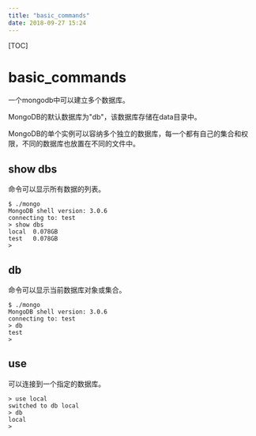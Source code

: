 ```yaml
---
title: "basic_commands"
date: 2018-09-27 15:24
---
```



[TOC]


# basic_commands

一个mongodb中可以建立多个数据库。

MongoDB的默认数据库为"db"，该数据库存储在data目录中。

MongoDB的单个实例可以容纳多个独立的数据库，每一个都有自己的集合和权限，不同的数据库也放置在不同的文件中。



## show dbs

命令可以显示所有数据的列表。

```
$ ./mongo
MongoDB shell version: 3.0.6
connecting to: test
> show dbs
local  0.078GB
test   0.078GB
> 
```



## db

命令可以显示当前数据库对象或集合。

```
$ ./mongo
MongoDB shell version: 3.0.6
connecting to: test
> db
test
> 
```



## use

可以连接到一个指定的数据库。

```
> use local
switched to db local
> db
local
> 
```